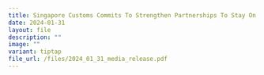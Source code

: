 ```yaml
---
title: Singapore Customs Commits To Strengthen Partnerships To Stay On Mission
date: 2024-01-31
layout: file
description: ""
image: ""
variant: tiptap
file_url: /files/2024_01_31_media_release.pdf
---
```

